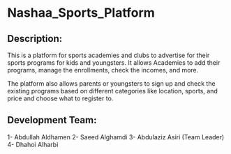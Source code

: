 # Nashaa_Sports_Platform
## Description:

This is a platform for sports academies and clubs to advertise for their sports programs for kids and youngsters. It allows Academies to add their programs, manage the enrollments, check the incomes, and more.

The platform also allows parents or youngsters to sign up and check the existing programs based on different categories like location, sports, and price and choose what to register to.

## Development Team:

1- Abdullah Aldhamen
2- Saeed Alghamdi
3- Abdulaziz Asiri (Team Leader)
4- Dhahoi Alharbi